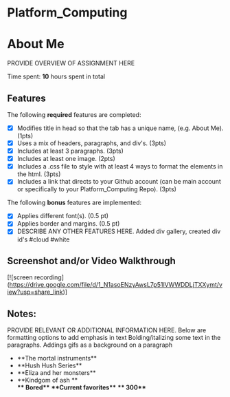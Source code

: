 # Platform_Computing
# About Me

PROVIDE OVERVIEW OF ASSIGNMENT HERE

Time spent: **10** hours spent in total

## Features

The following **required** features are completed:

- [x] Modifies title in head so that the tab has a unique name, (e.g. About Me). (1pts)
- [x] Uses a mix of headers, paragraphs, and div's. (3pts)
- [x] Includes at least 3 paragraphs. (3pts)
- [x] Includes at least one image. (2pts)
- [x] Includes a .css file to style with at least 4 ways to format the elements in the html. (3pts)
- [x] Includes a link that directs to your Github account (can be main account or specifically to your Platform_Computing Repo). (3pts)

The following **bonus** features are implemented:

- [x] Applies different font(s). (0.5 pt)
- [x] Applies border and margins. (0.5 pt)
- [x] DESCRIBE ANY OTHER FEATURES HERE.
Added div gallery, created div id's #cloud #white

## Screenshot and/or Video Walkthrough

[![screen recording] (https://drive.google.com/file/d/1_N1asoENzyAwsL7p51lVWWDDLjTXXymt/view?usp=share_link)]   


## Notes:
PROVIDE RELEVANT OR ADDITIONAL INFORMATION HERE. Below are formatting options to add emphasis in text
Bolding/italizing some text in the paragraphs. Addings gifs as a background on a paragraph
<ul>
  <li>**The mortal instruments**</li>
    <li>**Hush Hush Series**</li>
      <li>**Eliza and her monsters**</li>
        <li>**Kindgom of ash **</li>
   <b>** Bored**</b>
      <b>**Current favorites**</b>
         <b>** 300**</b>
</ul>
